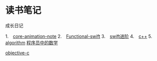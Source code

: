 # 读书笔记

成长日记

1.　[core-animation-note](./core-animation-note/note.md)
2.　[Functional-swift](./functional-swift-note/note.md)
3.　[swift进阶](./swiftAdvanced/note.md)
4.　[c++](./c++/note.md)
5.　[algorithm](./algorithm/note.md)
   [程序员中的数学](./algorithm/math.md)

[objective-c](./objective-c/note.md)

